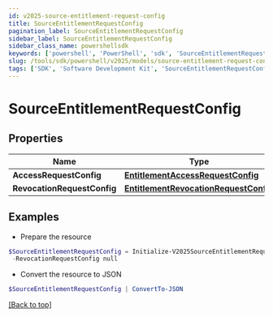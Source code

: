```yaml
---
id: v2025-source-entitlement-request-config
title: SourceEntitlementRequestConfig
pagination_label: SourceEntitlementRequestConfig
sidebar_label: SourceEntitlementRequestConfig
sidebar_class_name: powershellsdk
keywords: ['powershell', 'PowerShell', 'sdk', 'SourceEntitlementRequestConfig', 'V2025SourceEntitlementRequestConfig'] 
slug: /tools/sdk/powershell/v2025/models/source-entitlement-request-config
tags: ['SDK', 'Software Development Kit', 'SourceEntitlementRequestConfig', 'V2025SourceEntitlementRequestConfig']
---
```



# SourceEntitlementRequestConfig

## Properties

Name | Type | Description | Notes
------------ | ------------- | ------------- | -------------
**AccessRequestConfig** | [**EntitlementAccessRequestConfig**](entitlement-access-request-config) |  | [optional] 
**RevocationRequestConfig** | [**EntitlementRevocationRequestConfig**](entitlement-revocation-request-config) |  | [optional] 

## Examples

- Prepare the resource
```powershell
$SourceEntitlementRequestConfig = Initialize-V2025SourceEntitlementRequestConfig  -AccessRequestConfig null `
 -RevocationRequestConfig null
```

- Convert the resource to JSON
```powershell
$SourceEntitlementRequestConfig | ConvertTo-JSON
```


[[Back to top]](#) 

